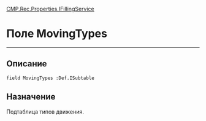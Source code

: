 ﻿---
Link: CMP.Rec.Properties.IFillingService.@MovingTypes
---

<!---  Навигация
[Имя проекта](#) :
-->
[CMP.Rec.Properties.IFillingService](Default)

# Поле MovingTypes
---

## Описание

    field MovingTypes :Def.ISubtable

<!--
## Аргументы{#Args}

### Аргумент1

Описание аргумента 1
-->

## Назначение

Подтаблица типов движения.

<!--
## Пример

    MovingTypes...
-->

